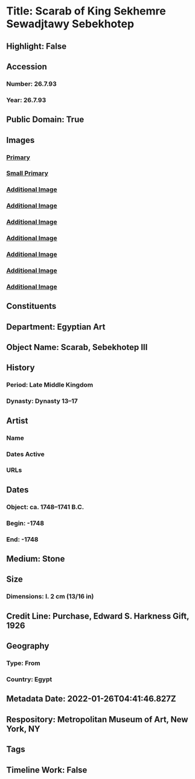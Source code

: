 # Title: Scarab of King Sekhemre Sewadjtawy Sebekhotep
## Highlight: False
## Accession
### Number: 26.7.93
### Year: 26.7.93
## Public Domain: True
## Images
### [Primary](https://images.metmuseum.org/CRDImages/eg/original/LC-26_7_93_EGDP033244.jpg)
### [Small Primary](https://images.metmuseum.org/CRDImages/eg/web-large/LC-26_7_93_EGDP033244.jpg)
### [Additional Image](https://images.metmuseum.org/CRDImages/eg/original/LC-26_7_93_EGDP033243.jpg)
### [Additional Image](https://images.metmuseum.org/CRDImages/eg/original/LC-26_7_93_EGDP033249.jpg)
### [Additional Image](https://images.metmuseum.org/CRDImages/eg/original/LC-26_7_93_EGDP033264.jpg)
### [Additional Image](https://images.metmuseum.org/CRDImages/eg/original/LC-26_7_93_EGDP033261.jpg)
### [Additional Image](https://images.metmuseum.org/CRDImages/eg/original/LC-26_7_93_EGDP033260.jpg)
### [Additional Image](https://images.metmuseum.org/CRDImages/eg/original/LC-26_7_93_EGDP033265.jpg)
### [Additional Image](https://images.metmuseum.org/CRDImages/eg/original/LC-26_7_93_EGDP033248.jpg)
## Constituents
## Department: Egyptian Art
## Object Name: Scarab, Sebekhotep III
## History
### Period: Late Middle Kingdom
### Dynasty: Dynasty 13–17
## Artist
### Name
### Dates Active
### URLs
## Dates
### Object: ca. 1748–1741 B.C.
### Begin: -1748
### End: -1748
## Medium: Stone
## Size
### Dimensions: l. 2 cm (13/16 in)
## Credit Line: Purchase, Edward S. Harkness Gift, 1926
## Geography
### Type: From
### Country: Egypt
## Metadata Date: 2022-01-26T04:41:46.827Z
## Respository: Metropolitan Museum of Art, New York, NY
## Tags
## Timeline Work: False